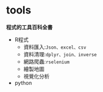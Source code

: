 # tools
**程式的工具百科全書**
* R程式  
  * 資料匯入:`Json、excel、csv`
  * 資料清理:`dplyr、join、inverse`
  * 網路爬蟲:`rselenium`
  * 繪製地圖
  * 視覺化分析
* python  
